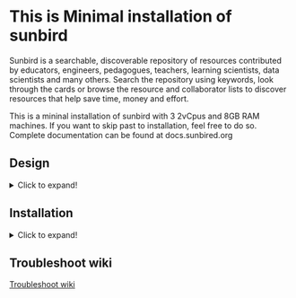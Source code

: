 # This is Minimal installation of sunbird

Sunbird is a searchable, discoverable repository of resources contributed by educators, engineers, pedagogues, teachers, learning scientists, data scientists and many others. Search the repository using keywords, look through the cards or browse the resource and collaborator lists to discover resources that help save time, money and effort.

This is a mininal installation of sunbird with 3 2vCpus and 8GB RAM machines.
If you want to skip past to installation, feel free to do so.
Complete documentation can be found at docs.sunbired.org


## Design
<details>
<summary>Click to expand!</summary>  
  
Componants:
1. Core - all containerized services
2. DBs - all databases
3. KP - Knowledge platform

Infastructure required.
Three 2 core 8G machines

> If you don't have a ssl certificate but public domain name, you can run deploy/certbot.sh

1. Will create a single node kubernetes cluster
   - you can access via `kubectl` from the machine
   - optional you can enable rancher admin dashboard
2. Create databases on the second machine
   - Cassandra
   - Elastic Search
   - Postgres
   - Neo4j
3. Create KP services on the third
   - Learning service
   - Search service
</details>

## Installation

<details>
<summary>Click to expand!</summary>  

### Installation Steps
1. Create 3vms(one of them should have a public ip, and 80,443 exposed to internet) of 2core 8Gi of ubuntu16.04
2. Azure storage account with one public container( for example content)
3. Create a keyfile ~/deployer.pem which can ssh into all nodes.
> Note: The user should have password less sudo access to all machines
4. `git clone https://github.com/rjshrjndrn/sunbird-devops -b 3node`
5. Open `sunbird-devops/deploy/3node.vars` and fill the variables
> This installation is staged 2 phases. 1st will install keycloak,  
  you have to login to keycloak and get credentials  
  paste it in to 3node.vars to continue with the installation
6. example inventory seggregation

| module | application | ip       |
|--------|-------------|----------|
| Core   | kubernetes  | 10.1.4.4 |
|        | keycloak    |          |
| DBs    | Cassandra   | 10.1.4.5 |
|        | Neo4j       |          |
|        | postgres    |          |
|        | redis       |          |
| KP     | learning    | 10.1.4.6 |
|        | search      |          |
|        | ES          |          |
|        | Kafka       |          |
> It is advised to run the installation script in tmux session, as if the network is bad, installation may get interrupted.
For starting a tmux session, `tmux` and once the installation starts `ctrl+b then d` will detach the session.  
You can attach the session back with `tmux a`
7. cd sunbird-devops/deploy && bash -x install.sh
</details>

## Troubleshoot wiki
[Troubleshoot wiki](3node.troubleshoot.md)
